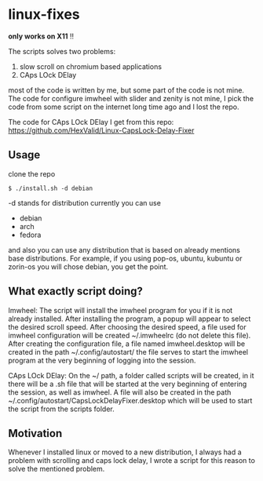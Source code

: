 # linux-fixes

**only works on X11** :bangbang:

The scripts solves two problems:

1. slow scroll on chromium based applications
2. CAps LOck DElay

most of the code is written by me, but some part of the code is not mine. The code for configure imwheel with slider and zenity is not mine, I pick the code from some script on the internet long time ago and I lost the repo.

The code for CAps LOck DElay I get from this repo:
https://github.com/HexValid/Linux-CapsLock-Delay-Fixer

## Usage

clone the repo

```
$ ./install.sh -d debian
```

-d stands for distribution currently you can use

- debian
- arch
- fedora

and also you can use any distribution that is based on already mentions base distributions.
For example, if you using pop-os, ubuntu, kubuntu or zorin-os you will chose debian, you get the point.

## What exactly script doing?

Imwheel:
The script will install the imwheel program for you if it is not already installed. After installing the program, a popup will appear to select the desired scroll speed. After choosing the desired speed, a file used for imwheel configuration will be created ~/.imwheelrc (do not delete this file). After creating the configuration file, a file named imwheel.desktop will be created in the path ~/.config/autostart/
the file serves to start the imwheel program at the very beginning of logging into the session.

CAps LOck DElay:
On the ~/ path, a folder called scripts will be created, in it there will be a .sh file that will be started at the very beginning of entering the session, as well as imwheel. A file will also be created in the path ~/.config/autostart/CapsLockDelayFixer.desktop which will be used to start the script from the scripts folder.

## Motivation

Whenever I installed linux or moved to a new distribution, I always had a problem with scrolling and caps lock delay, I wrote a script for this reason to solve the mentioned problem.
